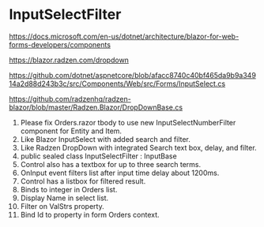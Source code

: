 # InputSelectFilter

https://docs.microsoft.com/en-us/dotnet/architecture/blazor-for-web-forms-developers/components

https://blazor.radzen.com/dropdown

https://github.com/dotnet/aspnetcore/blob/afacc8740c40bf465da9b9a34914a2d88d243b3c/src/Components/Web/src/Forms/InputSelect.cs

https://github.com/radzenhq/radzen-blazor/blob/master/Radzen.Blazor/DropDownBase.cs

1) Please fix Orders.razor tbody to use new InputSelectNumberFilter component for Entity and Item.
2) Like Blazor InputSelect with added search and filter.
3) Like Radzen DropDown with integrated Search text box, delay, and filter.
4) public sealed class InputSelectFilter : InputBase
5) Control also has a textbox for up to three search terms.
6) OnInput event filters list after input time delay about 1200ms.
7) Control has a listbox for filtered result.
8) Binds to integer in Orders list.
9) Display Name in select list.
10) Filter on ValStrs property.
11) Bind Id to property in form Orders context.
